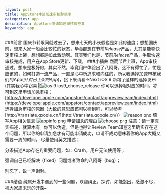 ```yaml
---
layout: post
title: AppStore申请加速审核那些事
categories: app
description: AppStore申请加速审核那些事
keywords: app
---
```




###前言
国庆节转眼间就过去了，想来七天的小长假也是如此的速度；想想国庆前，想来大家一般会比较忙的状态，毕竟都想在节前*Release*产品，尤其是能够快速审核上架，想想都是如此激动啊。其实我们也是，节前*Release*产品，争取快速审核完成，用户在App Store更新、下载。
###小插曲
然而节后上班，App审核通过，想来是极好的，其实不然，毕竟用户体验出了八阿哥，这不有得忙了，忙是应该的，如何打造一流产品，一直是心中所追求和向往的，所以我选择加速审核我们的App(*针对已上架的App*)，接下来请看->Next
iOS 9 新增了这样的选择发布(其实我心中窃喜🙈)![ios 9 ios9_choose_release](http://upload-images.jianshu.io/upload_images/632368-110400901d468252.png?imageMogr2/auto-orient/strip%7CimageView2/2/w/1240)
你可以选择相对应的时间，亦可到这里申请加急审核：[https://developer.apple.com/appstore/contact/appreviewteam/index.html](https://developer.apple.com/appstore/contact/appreviewteam/index.html)
选择加急审核的原因（大致的意思应该可以猜到吧，可以参考：[http://translate.google.cn/](http://translate.google.cn/)）
![reason png](http://upload-images.jianshu.io/upload_images/632368-4d0516b376229f9b.png?imageMogr2/auto-orient/strip%7CimageView2/2/w/1240)
填写App相关信息
![appinfo png](http://upload-images.jianshu.io/upload_images/632368-646b64301dc74793.png?imageMogr2/auto-orient/strip%7CimageView2/2/w/1240)
申请加急的理由
![choose png](http://upload-images.jianshu.io/upload_images/632368-9c9032e6dad56840.png?imageMogr2/auto-orient/strip%7CimageView2/2/w/1240)
注意：请一定真实描述，就算木有，你可以伪造，但是也得让Review Team知道这里确实存在这个问题，所以你的申请加急才有可能申请成功，申请不成功意味着你的App大概又需要一周的时间。
尽量使用英文描述；

分条描述App存在的重要问题，如：Crash，用户无法使用等；

强调自己已经解决（fixed）问题或者致命的八阿哥（bug）；

别忘了，说一声谢谢。

###结语
纯属开发中遇到的一些问题，欢迎纠正，探讨，如能指出，感激不尽，祝大家周末玩的开森~